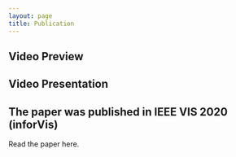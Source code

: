 ```yaml
---
layout: page
title: Publication
---
```

## Video Preview
## Video Presentation
## The paper was published in IEEE VIS 2020 (inforVis)
Read the paper here.

